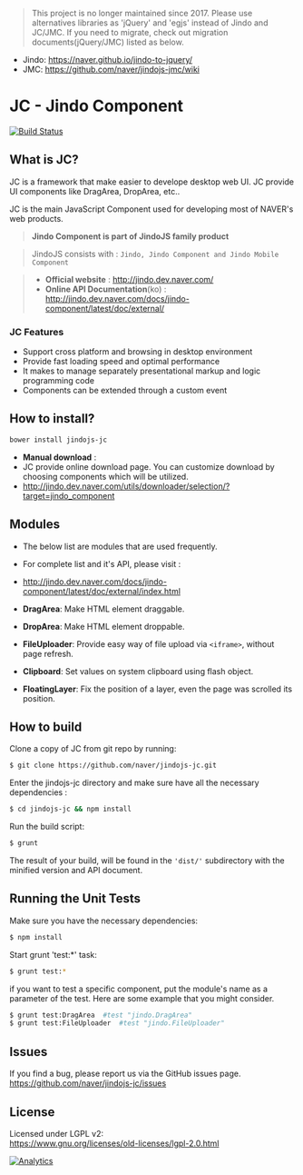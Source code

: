 > This project is no longer maintained since 2017.
> Please use alternatives libraries as 'jQuery' and 'egjs' instead of Jindo and JC/JMC.
If you need to migrate, check out migration documents(jQuery/JMC) listed as below.
- Jindo: https://naver.github.io/jindo-to-jquery/
- JMC: https://github.com/naver/jindojs-jmc/wiki


**JC - Jindo Component**
=========================================
[![Build Status](https://travis-ci.org/naver/jindojs-jc.svg?branch=master)](https://travis-ci.org/naver/jindojs-jc)

## **What is JC?**
JC is a framework that make easier to develope desktop web UI. JC provide UI components like DragArea, DropArea, etc..

JC is the main JavaScript Component used for developing most of NAVER's web products.

> **Jindo Component is part of JindoJS family product**

> JindoJS consists with : `Jindo, Jindo Component and Jindo Mobile Component`

> - __Official website__ : http://jindo.dev.naver.com/
> - __Online API Documentation__(ko) : http://jindo.dev.naver.com/docs/jindo-component/latest/doc/external/

### **JC Features**
- Support cross platform and browsing in desktop environment
- Provide fast loading speed and optimal performance
- It makes to manage separately presentational markup and logic programming code
- Components can be extended through a custom event

## **How to install?**
```bash
bower install jindojs-jc
```

- **Manual download** :  
 - JC provide online download page. You can customize download by choosing components which will be utilized.
 - http://jindo.dev.naver.com/utils/downloader/selection/?target=jindo_component


## **Modules**
- The below list are modules that are used frequently.
 - For complete list and it's API, please visit :
 - http://jindo.dev.naver.com/docs/jindo-component/latest/doc/external/index.html

- **DragArea**: Make HTML element draggable.
- **DropArea**: Make HTML element droppable.
- **FileUploader**: Provide easy way of file upload via `<iframe>`, without page refresh.
- **Clipboard**: Set values on system clipboard using flash object.
- **FloatingLayer**: Fix the position of a layer, even the page was scrolled its position.

## **How to build**
Clone a copy of JC from git repo by running:
```bash
$ git clone https://github.com/naver/jindojs-jc.git
```

Enter the jindojs-jc directory and make sure have all the necessary dependencies :
```bash
$ cd jindojs-jc && npm install
```

Run the build script:
```bash
$ grunt
```
The result of your build, will be found in the `'dist/'` subdirectory with the minified version and API document.

## **Running the Unit Tests**
Make sure you have the necessary dependencies:
```bash
$ npm install
```

Start grunt 'test:*' task:
```bash
$ grunt test:*
```

if you want to test a specific component, put the module's name as a parameter of the test. Here are some example that you might consider.
```bash
$ grunt test:DragArea  #test "jindo.DragArea"
$ grunt test:FileUploader  #test "jindo.FileUploader"
```

## **Issues**
If you find a bug, please report us via the GitHub issues page.  
https://github.com/naver/jindojs-jc/issues

## **License**
Licensed under LGPL v2:  
https://www.gnu.org/licenses/old-licenses/lgpl-2.0.html  

[![Analytics](https://ga-beacon.appspot.com/UA-45811892-5/jindojs-jc/readme)](https://github.com/naver/jindojs-jc)
